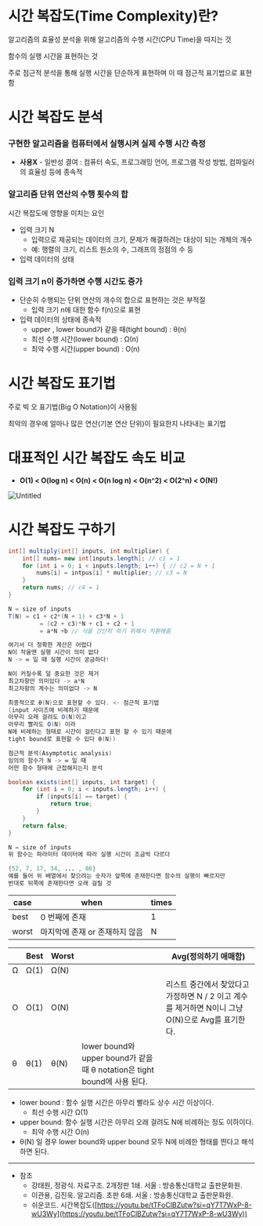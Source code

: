 # 시간 복잡도(Time Complexity)란?

알고리즘의 효율성 분석을 위해 알고리즘의 수행 시간(CPU Time)을 따지는 것

함수의 실행 시간을 표현하는 것

주로 점근적 분석을 통해 실행 시간을 단순하게 표현하며 이 때 점근적 표기법으로 표현함

# 시간 복잡도 분석

### 구현한 알고리즘을 컴퓨터에서 실행시켜 실제 수행 시간 측정

- **사용X** - 일반성 결여 : 컴퓨터 속도, 프로그래밍 언어, 프로그램 작성 방법, 컴파일러의 효율성 등에 종속적

### 알고리즘 단위 연산의 수행 횟수의 합

시간 복잡도에 영향을 미치는 요인

- 입력 크기 N
    - 입력으로 제공되는 데이터의 크기, 문제가 해결하려는 대상이 되는 개체의 개수
    - 예: 행렬의 크기, 리스트 원소의 수, 그래프의 정점의 수 등
- 입력 데이터의 상태

### 입력 크기 n이 증가하면 수행 시간도 증가

- 단순히 수행되는 단위 연산의 개수의 합으로 표현하는 것은 부적절
    - 입력 크기 n에 대한 함수 f(n)으로 표현
- 입력 데이터의 상태에 종속적
    - upper , lower bound가 같을 때(tight bound) : θ(n)
    - 최선 수행 시간(lower bound) : Ω(n)
    - 최악 수행 시간(upper bound) : O(n)

# 시간 복잡도 표기법

주로 빅 오 표기법(Big O Notation)이 사용됨

최악의 경우에 얼마나 많은 연산(기본 연산 단위)이 필요한지 나타내는 표기법

# 대표적인 시간 복잡도 속도 비교

- **O(1) < O(log n) < O(n) < O(n log n) < O(n^2) < O(2^n) < O(N!)**

![Untitled](https://github.com/limjoohyun2030/CS-study/blob/main/%EC%95%8C%EA%B3%A0%EB%A6%AC%EC%A6%98/%E1%84%89%E1%85%B5%E1%84%80%E1%85%A1%E1%86%AB%20%E1%84%87%E1%85%A9%E1%86%A8%E1%84%8C%E1%85%A1%E1%86%B8%E1%84%83%E1%85%A9(Time%20Complexity)/Untitled.png?raw=true)

# 시간 복잡도 구하기

```java
int[] multiply(int[] inputs, int multiplier) {
	int[] nums= new int[inputs.length]; // c1 = 1
	for (int i = 0; i < inputs.length; i++) { // c2 = N + 1
		nums[i] = intpus[i] * multiplier; // c3 = N
	}
	return nums; // c4 = 1
}

N = size of inputs
T(N) = c1 + c2*(N + 1) + c3*N + 1
		 = (c2 + c3)*N + c1 + c2 + 1
		 = a*N +b // 식을 간단히 하기 위해서 치환해줌

여기서 더 정확한 계산은 어렵다
N이 작을땐 실행 시간이 의미 없다
N -> ∞ 일 때 실행 시간이 궁금하다!

N이 커질수록 덜 중요한 것은 제거
최고차항만 의미있다 -> a*N
최고차항의 계수는 의미없다 -> N

최종적으로 θ(N)으로 표현할 수 있다. <- 점근적 표기법
(input 사이즈에 비례하기 때문에 
아무리 오래 걸려도 O(N)이고
아무리 빨라도 O(N) 이라 
N에 비례하는 형태로 시간이 걸린다고 표현 할 수 있기 때문에
tight bound로 표현할 수 있다 θ(N))

점근적 분석(Asymptotic analysis)
임의의 함수가 N -> ∞ 일 때
어떤 함수 형태에 근접해지는지 분석
```

```java
boolean exists(int[] inputs, int target) {
	for (int i = 0; i < inputs.length; i++) {
		if (inputs[i] == target) {
			return true;
		}
	}
	return false;
}

N = size of inputs
위 함수는 파라미터 데이터에 따라 실행 시간이 조금씩 다르다

{52, 7, 17, 34, ... , 86}
예를 들어 위 배열에서 찾으려는 숫자가 앞쪽에 존재한다면 함수의 실행이 빠르지만
반대로 뒤쪽에 존재한다면 오래 걸릴 것
```

| case | when | times |
| --- | --- | --- |
| best | 0 번째에 존재 | 1 |
| worst | 마지막에 존재 or 존재하지 않음 | N |

|  | Best | Worst |  | Avg(정의하기 애매함) |
| --- | --- | --- | --- | --- |
| Ω | Ω(1) | Ω(N) |  |  |
| O | O(1) | O(N) |  | 리스트 중간에서 찾았다고 가정하면 N / 2 이고 계수를 제거하면 N이니 그냥 O(N)으로 Avg를 표기한다. |
| θ | θ(1) | θ(N) | lower bound와 upper bound가 같을 때 θ notation은 tight bound에 사용 된다. |  |
- lower bound : 함수 실행 시간은 아무리 빨라도 상수 시간 이상이다.
    - 최선 수행 시간 Ω(1)
- upper bound: 함수 실행 시간은 아무리 오래 걸려도 N에 비례하는 정도 이하이다.
    - 최악 수행 시간 O(n)
- θ(N) 일 경우 lower bound와 upper bound 모두 N에 비례한 형태를 띈다고 해석하면 된다.

---

- 참조
    - 강태원, 정광식. 자료구조. 2개정판 1쇄. 서울 : 방송통신대학교 출판문화원.
    - 이관용, 김진욱. 알고리즘. 초판 6쇄. 서울 : 방송통신대학교 출판문화원.
    - 쉬운코드. 시간복잡도([https://youtu.be/tTFoClBZutw?si=qY7T7WxP-8-wU3Wy](https://youtu.be/tTFoClBZutw?si=qY7T7WxP-8-wU3Wy))
